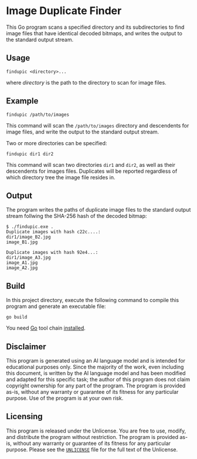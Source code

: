 # Image Duplicate Finder

This Go program scans a specified directory and its subdirectories to
find image files that have identical decoded bitmaps, and writes
the output to the standard output stream.

## Usage

```
findupic <directory>...
```

where _directory_ is the path to the directory to scan for image files.

## Example

```
findupic /path/to/images
```

This command will scan the `/path/to/images` directory and descendents
for image files, and write the output to the standard output stream.

Two or more directories can be specified:

```
findupic dir1 dir2
```

This command will scan two directories `dir1` and `dir2`, as well as
their descendents for images files.  Duplicates will be reported
regardless of which directory tree the image file resides in.

## Output

The program writes the paths of duplicate image files to the standard
output stream follwing the SHA-256 hash of the decoded bitmap:

```
$ ./findupic.exe .
Duplicate images with hash c22c....:
dir1/image_B2.jpg
image_B1.jpg

Duplicate images with hash 92e4...:
dir1/image_A3.jpg
image_A1.jpg
image_A2.jpg

```

## Build

In this project directory, execute the following command to compile
this program and generate an executable file:

```
go build
```

You need [Go](https://go.dev/) tool chain
[installed](https://go.dev/doc/install).

## Disclaimer

This program is generated using an AI language model and is intended
for educational purposes only. Since the majority of the work, even
including this document, is written by the AI language model and has
been modified and adapted for this specific task; the author of this
program does not claim copyright ownership for any part of the program.
The program is provided as-is, without any warranty or guarantee of its
fitness for any particular purpose. Use of the program is at your own
risk.

## Licensing

This program is released under the Unlicense. You are free to use,
modify, and distribute the program without restriction. The program is
provided as-is, without any warranty or guarantee of its fitness for
any particular purpose. Please see the [`UNLICENSE`](UNLICENSE.txt)
file for the full text of the Unlicense.
